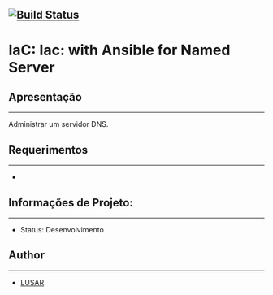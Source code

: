 [![Build Status](https://travis-ci.org/wluisaraujo/iac-ansible-named-server.svg?branch=master)](https://travis-ci.org/wluisaraujo/iac-ansible-named-server)
---
# IaC: Iac: with Ansible for Named Server

## Apresentação
-----------

  Administrar um servidor DNS.

## Requerimentos
-----------

* 
		
## Informações de Projeto:
-----------

* Status: Desenvolvimento

## Author
-----------

* [LUSAR](http://linkedin.com/in/wluisaraujo)
